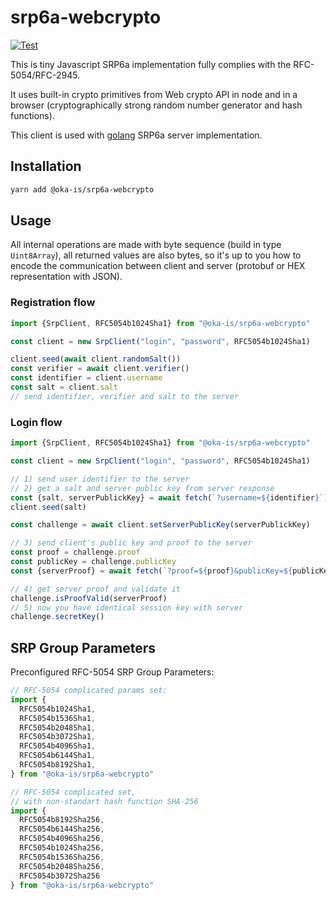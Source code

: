 # srp6a-webcrypto

[![Test](https://github.com/oka-is/srp6a-webcrypto/actions/workflows/test.yml/badge.svg)](https://github.com/oka-is/srp6a-webcrypto/actions/workflows/test.yml)

This is tiny Javascript SRP6a implementation
fully complies with the RFC-5054/RFC-2945.

It uses built-in crypto primitives from Web crypto 
API in node and in a browser (cryptographically strong 
random number generator and hash functions).

This client is used with [golang](https://github.com/oka-is/srp6ago) 
SRP6a server implementation.


## Installation

```bash
yarn add @oka-is/srp6a-webcrypto
```

## Usage

All internal operations are made with byte sequence 
(build in type `Uint8Array`), all returned values are also
bytes, so it's up to you how to encode the communication 
between client and server (protobuf or HEX representation with JSON).

### Registration flow

```js
import {SrpClient, RFC5054b1024Sha1} from "@oka-is/srp6a-webcrypto"

const client = new SrpClient("login", "password", RFC5054b1024Sha1)

client.seed(await client.randomSalt())
const verifier = await client.verifier()
const identifier = client.username
const salt = client.salt
// send identifier, verifier and salt to the server
```

### Login flow

```js
import {SrpClient, RFC5054b1024Sha1} from "@oka-is/srp6a-webcrypto"

const client = new SrpClient("login", "password", RFC5054b1024Sha1)

// 1) send user identifier to the server
// 2) get a salt and server public key from server response
const {salt, serverPublickKey} = await fetch(`?username=${identifier}`)
client.seed(salt)

const challenge = await client.setServerPublicKey(serverPublickKey)

// 3) send client's public key and proof to the server
const proof = challenge.proof
const publicKey = challenge.publicKey
const {serverProof} = await fetch(`?proof=${proof}&publicKey=${publicKey}`)

// 4) get server proof and validate it
challenge.isProofValid(serverProof)
// 5) now you have identical session key with server
challenge.secretKey()
```

## SRP Group Parameters

Preconfigured RFC-5054 SRP Group Parameters:

```js
// RFC-5054 complicated params set:
import {
  RFC5054b1024Sha1,
  RFC5054b1536Sha1,
  RFC5054b2048Sha1,
  RFC5054b3072Sha1,
  RFC5054b4096Sha1,
  RFC5054b6144Sha1,
  RFC5054b8192Sha1,
} from "@oka-is/srp6a-webcrypto"

// RFC-5054 complicated set,
// with non-standart hash function SHA-256
import {
  RFC5054b8192Sha256,
  RFC5054b6144Sha256,
  RFC5054b4096Sha256,
  RFC5054b1024Sha256,
  RFC5054b1536Sha256,
  RFC5054b2048Sha256,
  RFC5054b3072Sha256
} from "@oka-is/srp6a-webcrypto"
```
